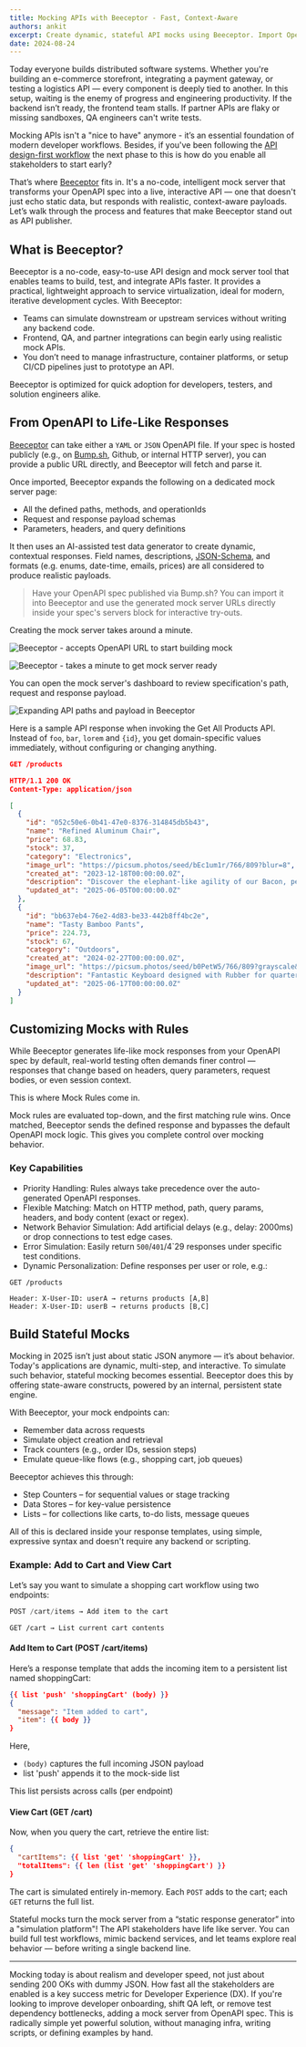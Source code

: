 ```yaml
---
title: Mocking APIs with Beeceptor - Fast, Context-Aware
authors: ankit
excerpt: Create dynamic, stateful API mocks using Beeceptor. Import OpenAPI specs, simulate real-world workflows, test with context-aware responses. No-code, test data, service virtualization, mock server.
date: 2024-08-24
---
```


Today everyone builds distributed software systems. Whether you're building an e-commerce storefront, integrating a payment gateway, or testing a logistics API — every component is deeply tied to another. In this setup, waiting is the enemy of progress and engineering productivity. If the backend isn’t ready, the frontend team stalls. If partner APIs are flaky or missing sandboxes, QA engineers can't write tests. 

Mocking APIs isn't a "nice to have" anymore - it’s an essential foundation of modern developer workflows. Besides, if you've been following the [API design-first workflow](_guides/api-basics/dev-guide-api-design-first.md) the next phase to this is how do you enable all stakeholders to start early?

That’s where [Beeceptor](https://beeceptor.com/openapi-mock-server/) fits in. It's a no-code, intelligent mock server that transforms your OpenAPI spec into a live, interactive API — one that doesn't just echo static data, but responds with realistic, context-aware payloads. Let’s walk through the process and features that make Beeceptor stand out as API publisher.

## What is Beeceptor?

Beeceptor is a no-code, easy-to-use API design and mock server tool that enables teams to build, test, and integrate APIs faster. It provides a practical, lightweight approach to service virtualization, ideal for modern, iterative development cycles. With Beeceptor:

- Teams can simulate downstream or upstream services without writing any backend code.
- Frontend, QA, and partner integrations can begin early using realistic mock APIs.
- You don’t need to manage infrastructure, container platforms, or setup CI/CD pipelines just to prototype an API.

Beeceptor is optimized for quick adoption for developers, testers, and solution engineers alike.

## From OpenAPI to Life-Like Responses

[Beeceptor](https://beeceptor.com/openapi-mock-server/) can take either a `YAML` or `JSON` OpenAPI file. If your spec is hosted publicly (e.g., on [Bump.sh](https://bump.sh/), Github, or internal HTTP server), you can provide a public URL directly, and Beeceptor will fetch and parse it.

Once imported, Beeceptor expands the following on a dedicated mock server page:
- All the defined paths, methods, and operationIds
- Request and response payload schemas
- Parameters, headers, and query definitions

It then uses an AI-assisted test data generator to create dynamic, contextual responses. Field names, descriptions, [JSON-Schema](_guides/openapi/specification/v3.1/data-models/json-schema/), and formats (e.g. enums, date-time, emails, prices) are all considered to produce realistic payloads.

> Have your OpenAPI spec published via Bump.sh? You can import it into Beeceptor and use the generated mock server URLs directly inside your spec's servers block for interactive try-outs.

Creating the mock server takes around a minute. 

![Beeceptor - accepts OpenAPI URL to start building mock](/images/guides/mock-with-beeceptor/beeceptor-openapi-url.png)

![Beeceptor - takes a minute to get mock server ready](/images/guides/mock-with-beeceptor/beeceptor-mock-server-created.png)

You can open the mock server's dashboard to review specification's path, request and response payload.

![Expanding API paths and payload in Beeceptor](/images/guides/mock-with-beeceptor/beeceptor-openapi-paths-expanded.gif)

Here is a sample API response when invoking the Get All Products API. Instead of `foo`, `bar`, `lorem` and `{id}`, you get domain-specific values immediately, without configuring or changing anything.

```json
GET /products

HTTP/1.1 200 OK
Content-Type: application/json

[
  {
    "id": "052c50e6-0b41-47e0-8376-314845db5b43",
    "name": "Refined Aluminum Chair",
    "price": 68.83,
    "stock": 37,
    "category": "Electronics",
    "image_url": "https://picsum.photos/seed/bEc1um1r/766/809?blur=8",
    "created_at": "2023-12-18T00:00:00.0Z",
    "description": "Discover the elephant-like agility of our Bacon, perfect for rich users",
    "updated_at": "2025-06-05T00:00:00.0Z"
  },
  {
    "id": "bb637eb4-76e2-4d83-be33-442b8ff4bc2e",
    "name": "Tasty Bamboo Pants",
    "price": 224.73,
    "stock": 67,
    "category": "Outdoors",
    "created_at": "2024-02-27T00:00:00.0Z",
    "image_url": "https://picsum.photos/seed/b0PetW5/766/809?grayscale&blur=7",
    "description": "Fantastic Keyboard designed with Rubber for quarterly performance",
    "updated_at": "2025-06-17T00:00:00.0Z"
  }
]
```

## Customizing Mocks with Rules

While Beeceptor generates life-like mock responses from your OpenAPI spec by default, real-world testing often demands finer control — responses that change based on headers, query parameters, request bodies, or even session context.

This is where Mock Rules come in.

Mock rules are evaluated top-down, and the first matching rule wins. Once matched, Beeceptor sends the defined response and bypasses the default OpenAPI mock logic. This gives you complete control over mocking behavior.

### Key Capabilities

- Priority Handling: Rules always take precedence over the auto-generated OpenAPI responses.
- Flexible Matching: Match on HTTP method, path, query params, headers, and body content (exact or regex).
- Network Behavior Simulation: Add artificial delays (e.g., delay: 2000ms) or drop connections to test edge cases.
- Error Simulation: Easily return `500`/`401`/4`29 responses under specific test conditions.
- Dynamic Personalization: Define responses per user or role, e.g.:

```text
GET /products

Header: X-User-ID: userA → returns products [A,B]
Header: X-User-ID: userB → returns products [B,C]
```

## Build Stateful Mocks

Mocking in 2025 isn’t just about static JSON anymore — it’s about behavior. Today's applications are dynamic, multi-step, and interactive. To simulate such behavior, stateful mocking becomes essential. Beeceptor does this by offering state-aware constructs, powered by an internal, persistent state engine.

With Beeceptor, your mock endpoints can:

- Remember data across requests
- Simulate object creation and retrieval
- Track counters (e.g., order IDs, session steps)
- Emulate queue-like flows (e.g., shopping cart, job queues)

Beeceptor achieves this through:

- Step Counters – for sequential values or stage tracking
- Data Stores – for key-value persistence
- Lists – for collections like carts, to-do lists, message queues

All of this is declared inside your response templates, using simple, expressive syntax and doesn't require any backend or scripting.


### Example: Add to Cart and View Cart

Let’s say you want to simulate a shopping cart workflow using two endpoints:

```js
POST /cart/items → Add item to the cart
```

```
GET /cart → List current cart contents
```

#### Add Item to Cart (POST /cart/items)

Here’s a response template that adds the incoming item to a persistent list named shoppingCart:

```json
{{ list 'push' 'shoppingCart' (body) }}
{
  "message": "Item added to cart",
  "item": {{ body }}
}
```

Here, 
- `(body)` captures the full incoming JSON payload
- list 'push' appends it to the mock-side list

This list persists across calls (per endpoint)

#### View Cart (GET /cart)

Now, when you query the cart, retrieve the entire list:

```json
{
  "cartItems": {{ list 'get' 'shoppingCart' }},
  "totalItems": {{ len (list 'get' 'shoppingCart') }}
}
```

The cart is simulated entirely in-memory. Each `POST` adds to the cart; each `GET` returns the full list.

Stateful mocks turn the mock server from a “static response generator” into a "simulation platform"! The API stakeholders have life like server. You can build full test workflows, mimic backend services, and let teams explore real behavior — before writing a single backend line.

---

Mocking today is about realism and developer speed, not just about sending 200 OKs with dummy JSON. How fast all the stakeholders are enabled is a key success metric for Developer Experience (DX). If you're looking to improve developer onboarding, shift QA left, or remove test dependency bottlenecks, adding a mock server from OpenAPI spec. This is radically simple yet powerful solution, without managing infra, writing scripts, or defining examples by hand.